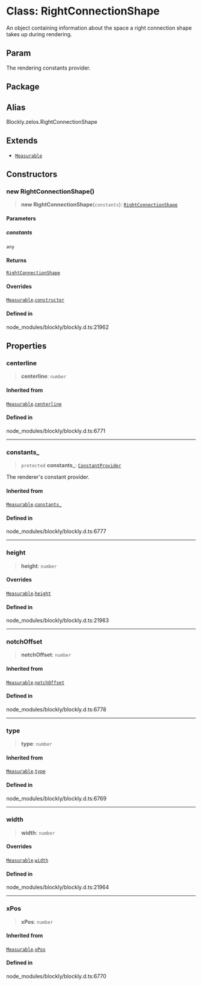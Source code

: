 # Class: RightConnectionShape

An object containing information about the space a right connection shape
takes up during rendering.

## Param

The rendering
constants provider.

## Package

## Alias

Blockly.zelos.RightConnectionShape

## Extends

- [`Measurable`](../../../common/block_rendering/classes/Measurable.md)

## Constructors

### new RightConnectionShape()

> **new RightConnectionShape**(`constants`): [`RightConnectionShape`](RightConnectionShape.md)

#### Parameters

##### constants

`any`

#### Returns

[`RightConnectionShape`](RightConnectionShape.md)

#### Overrides

[`Measurable`](../../../common/block_rendering/classes/Measurable.md).[`constructor`](../../../common/block_rendering/classes/Measurable.md#constructors)

#### Defined in

node_modules/blockly/blockly.d.ts:21962

## Properties

### centerline

> **centerline**: `number`

#### Inherited from

[`Measurable`](../../../common/block_rendering/classes/Measurable.md).[`centerline`](../../../common/block_rendering/classes/Measurable.md#centerline)

#### Defined in

node_modules/blockly/blockly.d.ts:6771

---

### constants\_

> `protected` **constants\_**: [`ConstantProvider`](../../../common/block_rendering/classes/ConstantProvider.md)

The renderer's constant provider.

#### Inherited from

[`Measurable`](../../../common/block_rendering/classes/Measurable.md).[`constants_`](../../../common/block_rendering/classes/Measurable.md#constants_)

#### Defined in

node_modules/blockly/blockly.d.ts:6777

---

### height

> **height**: `number`

#### Overrides

[`Measurable`](../../../common/block_rendering/classes/Measurable.md).[`height`](../../../common/block_rendering/classes/Measurable.md#height)

#### Defined in

node_modules/blockly/blockly.d.ts:21963

---

### notchOffset

> **notchOffset**: `number`

#### Inherited from

[`Measurable`](../../../common/block_rendering/classes/Measurable.md).[`notchOffset`](../../../common/block_rendering/classes/Measurable.md#notchoffset)

#### Defined in

node_modules/blockly/blockly.d.ts:6778

---

### type

> **type**: `number`

#### Inherited from

[`Measurable`](../../../common/block_rendering/classes/Measurable.md).[`type`](../../../common/block_rendering/classes/Measurable.md#type)

#### Defined in

node_modules/blockly/blockly.d.ts:6769

---

### width

> **width**: `number`

#### Overrides

[`Measurable`](../../../common/block_rendering/classes/Measurable.md).[`width`](../../../common/block_rendering/classes/Measurable.md#width)

#### Defined in

node_modules/blockly/blockly.d.ts:21964

---

### xPos

> **xPos**: `number`

#### Inherited from

[`Measurable`](../../../common/block_rendering/classes/Measurable.md).[`xPos`](../../../common/block_rendering/classes/Measurable.md#xpos)

#### Defined in

node_modules/blockly/blockly.d.ts:6770
